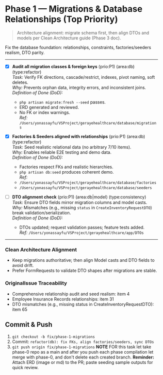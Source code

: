# Phase 1 — Migrations & Database Relationships (Top Priority)

> Architecture alignment: migrate schema first, then align DTOs and models per Clean Architecture guide (Phase 3 doc).

Fix the database foundation: relationships, constraints, factories/seeders realism, DTO parity.

---

- [x] **Audit all migration classes & foreign keys** (prio:P1) (area:db) (type:refactor)  
  *Task:* Verify FK directions, cascade/restrict, indexes, pivot naming, soft deletes.  
  *Why:* Prevents orphan data, integrity errors, and inconsistent joins.  
  *Definition of Done (DoD):*  
    - `php artisan migrate:fresh --seed` passes.  
    - ERD generated and reviewed.  
    - No FK or index warnings.  
  *Ref:* `/Users/yonassayfu/VSProject/gerayehealthcare/database/migrations`

- [x] **Factories & Seeders aligned with relationships** (prio:P1) (area:db) (type:refactor)  
  *Task:* Seed realistic relational data (no arbitrary 7/10 items).  
  *Why:* Enables reliable E2E testing and demo data.  
  *Definition of Done (DoD):*  
    - Factories respect FKs and realistic hierarchies.  
    - `php artisan db:seed` produces coherent demo.  
  *Ref:*  
    - `/Users/yonassayfu/VSProject/gerayehealthcare/database/factories`  
    - `/Users/yonassayfu/VSProject/gerayehealthcare/database/seeders`

- [ ] **DTO alignment check** (prio:P1) (area:db|model) (type:consistency)  
  *Task:* Ensure DTO fields mirror migration columns and model casts.  
  *Why:* Mismatches (e.g., missing `status` in `CreateInventoryRequestDTO`) break validation/serialization.  
  *Definition of Done (DoD):*  
    - DTOs updated; request validation passes; feature tests added.  
  *Ref:* `/Users/yonassayfu/VSProject/gerayehealthcare/app/DTOs`

---

### Clean Architecture Alignment
- Keep migrations authoritative; then align Model casts and DTO fields to avoid drift.
- Prefer FormRequests to validate DTO shapes after migrations are stable.

### OriginalIssue Traceability
- Comprehensive relationship audit and seed realism: item 4
- Employee Insurance Records relationships: item 31
- DTO mismatches (e.g., missing status in CreateInventoryRequestDTO): item 65

## Commit & Push
1. `git checkout -b fix/phase-1-migrations`  
2. Commit: `refactor(db): fix FKs, align factories/seeders, sync DTOs`  
3. `git push origin fix/phase-1-migrations`
**NOTE** FOR this task let take phase-0 repo as a main and after you push each phase compilation let merge with phase-0, and don't delete each created branch.
**Reminder:** Attach ERD (image or md) to the PR; paste seeding sample outputs for quick review.
